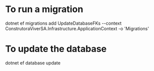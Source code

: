 ﻿# To run a migration

dotnet ef migrations add UpdateDatabaseFKs --context ConstrutoraViverSA.Infrastructure.ApplicationContext -o 'Migrations'

# To update the database

dotnet ef database update